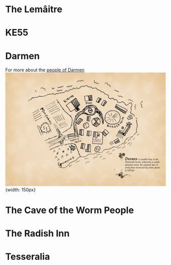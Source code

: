 <!-- TITLE: Locations -->
<!-- SUBTITLE: The locations in this fantastical world. -->

# The Lemâitre
# KE55
# Darmen
For more about the [people of Darmen](/notes/people#darmen)
![Darmen](/uploads/darmen.jpg "Darmen"){width: 150px}
# The Cave of the Worm People
# The Radish Inn
# Tesseralia